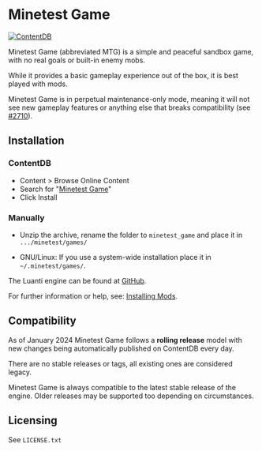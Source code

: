 # Minetest Game

[![ContentDB](https://content.minetest.net/packages/Minetest/minetest_game/shields/title/)](https://content.minetest.net/packages/Minetest/minetest_game/)

Minetest Game (abbreviated MTG) is a simple and peaceful sandbox game, with no
real goals or built-in enemy mobs.

While it provides a basic gameplay experience out of the box, it is best played
with mods.

Minetest Game is in perpetual maintenance-only mode, meaning it will not see new
gameplay features or anything else that breaks compatibility (see
[#2710](https://github.com/minetest/minetest_game/issues/2710)).

## Installation

### ContentDB

* Content > Browse Online Content
* Search for "[Minetest Game](https://content.minetest.net/packages/Minetest/minetest_game/)"
* Click Install

### Manually

- Unzip the archive, rename the folder to `minetest_game` and
place it in `.../minetest/games/`

- GNU/Linux: If you use a system-wide installation place it in `~/.minetest/games/`.

The Luanti engine can be found at [GitHub](https://github.com/minetest/minetest).

For further information or help, see: [Installing Mods](https://wiki.minetest.net/Installing_Mods).

## Compatibility

As of January 2024 Minetest Game follows a **rolling release** model with new changes being automatically
published on ContentDB every day.

There are no stable releases or tags, all existing ones are considered legacy.

Minetest Game is always compatible to the latest stable release of the engine.
Older releases may be supported too depending on circumstances.

## Licensing

See `LICENSE.txt`

